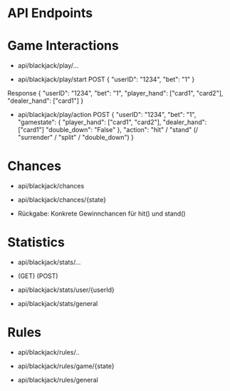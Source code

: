 # API Endpoints

# Game Interactions
- api/blackjack/play/...

- api/blackjack/play/start
POST
{
    "userID": "1234",
    "bet": "1"
}

Response
{
    "userID": "1234",
    "bet": "1",
    "player_hand": ["card1", "card2"],
    "dealer_hand": ["card1"]
}

- api/blackjack/play/action
POST
{
  "userID": "1234",
  "bet": "1",
  "gamestate": {
        "player_hand": ["card1", "card2"],
        "dealer_hand": ["card1"]
        "double_down": "False"
  },
  "action": "hit" / "stand" (/ "surrender" / "split" / "double_down")
}

# Chances
- api/blackjack/chances

- api/blackjack/chances/{state}
- Rückgabe: Konkrete Gewinnchancen für hit() und stand()

# Statistics
- api/blackjack/stats/...
- (GET) (POST)

- api/blackjack/stats/user/{userId}
- api/blackjack/stats/general

# Rules
- api/blackjack/rules/..

- api/blackjack/rules/game/{state}
- api/blackjack/rules/general
